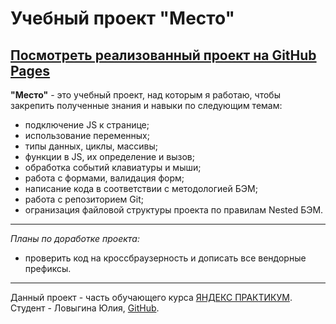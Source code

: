 # Учебный проект "Место" <br>
[Посмотреть реализованный проект на GitHub Pages](https://yuliya-lov.github.io/mesto/)
-----------------------
**"Место"**  - это учебный проект, над которым я работаю, чтобы закрепить полученные знания и навыки по следующим темам:
* подключение JS к странице;
* использование переменных;
* типы данных, циклы, массивы;
* функции в JS, их определение и вызов;
* обработка событий клавиатуры и мыши;
* работа с формами, валидация форм;
* написание кода в соответствии с методологией БЭМ;
* работа с репозиторием Git;
* огранизация файловой структуры проекта по правилам Nested БЭМ.
************************
*Планы по доработке проекта:*
* проверить код на кроссбраузерность и дописать все вендорные префиксы.
-----------------------

Данный проект - часть обучающего курса [ЯНДЕКС ПРАКТИКУМ](https://practicum.yandex.ru/). <br>
Студент - Ловыгина Юлия, [GitHub](https://github.com/Yuliya-Lov/).
